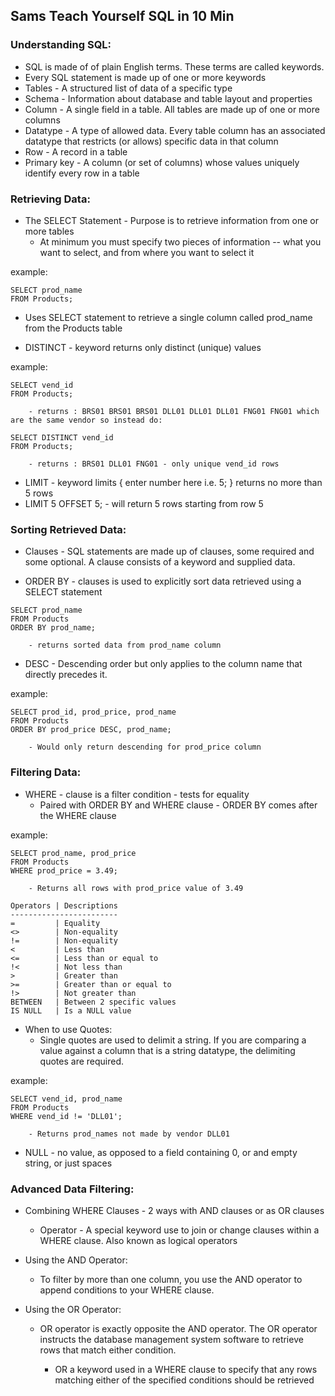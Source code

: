 ## Sams Teach Yourself SQL in 10 Min

### Understanding SQL:

- SQL is made of of plain English terms. These terms are called keywords.
- Every SQL statement is made up of one or more keywords
- Tables - A structured list of data of a specific type
- Schema - Information about database and table layout and properties
- Column - A single field in a table. All tables are made up of one or more columns
- Datatype - A type of allowed data. Every table column has an associated datatype that restricts (or allows) specific data in that column
- Row - A record in a table
- Primary key - A column (or set of columns) whose values uniquely identify every row in a table

### Retrieving Data:

- The SELECT Statement - Purpose is to retrieve information from one or more tables
  - At minimum you must specify two pieces of information -- what you want to select, and from where you want to select it

example:

```
SELECT prod_name
FROM Products;
```

- Uses SELECT statement to retrieve a single column called prod_name from the Products table

- DISTINCT - keyword returns only distinct (unique) values

example:

```
SELECT vend_id
FROM Products;

    - returns : BRS01 BRS01 BRS01 DLL01 DLL01 DLL01 FNG01 FNG01 which are the same vendor so instead do:

SELECT DISTINCT vend_id
FROM Products;

    - returns : BRS01 DLL01 FNG01 - only unique vend_id rows

```

- LIMIT - keyword limits { enter number here i.e. 5; } returns no more than 5 rows
- LIMIT 5 OFFSET 5; - will return 5 rows starting from row 5

### Sorting Retrieved Data:

- Clauses - SQL statements are made up of clauses, some required and some optional. A clause consists of a keyword and supplied data.

- ORDER BY - clauses is used to explicitly sort data retrieved using a SELECT statement

```
SELECT prod_name
FROM Products
ORDER BY prod_name;

    - returns sorted data from prod_name column

```

- DESC - Descending order but only applies to the column name that directly precedes it.

example:

```
SELECT prod_id, prod_price, prod_name
FROM Products
ORDER BY prod_price DESC, prod_name;

    - Would only return descending for prod_price column
```

### Filtering Data:

- WHERE - clause is a filter condition - tests for equality
  - Paired with ORDER BY and WHERE clause - ORDER BY comes after the WHERE clause

example:

```
SELECT prod_name, prod_price
FROM Products
WHERE prod_price = 3.49;

    - Returns all rows with prod_price value of 3.49

```

```
Operators | Descriptions
------------------------
=         | Equality
<>        | Non-equality
!=        | Non-equality
<         | Less than
<=        | Less than or equal to
!<        | Not less than
>         | Greater than
>=        | Greater than or equal to
!>        | Not greater than
BETWEEN   | Between 2 specific values
IS NULL   | Is a NULL value

```

- When to use Quotes:
  - Single quotes are used to delimit a string. If you are comparing a value against a column that is a string datatype, the delimiting quotes are required.

example:

```
SELECT vend_id, prod_name
FROM Products
WHERE vend_id != 'DLL01';

    - Returns prod_names not made by vendor DLL01

```

- NULL - no value, as opposed to a field containing 0, or and empty string, or just spaces

### Advanced Data Filtering:

- Combining WHERE Clauses - 2 ways with AND clauses or as OR clauses

  - Operator - A special keyword use to join or change clauses within a WHERE clause. Also known as logical operators

- Using the AND Operator:

  - To filter by more than one column, you use the AND operator to append conditions to your WHERE clause.

- Using the OR Operator:

  - OR operator is exactly opposite the AND operator. The OR operator instructs the database management system software to retrieve rows that match either condition.

    - OR a keyword used in a WHERE clause to specify that any rows matching either of the specified conditions should be retrieved
